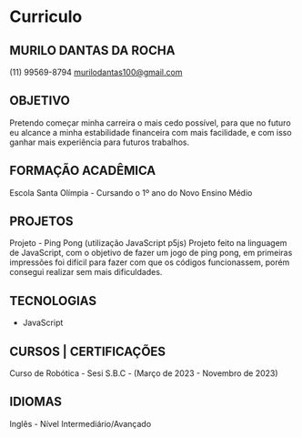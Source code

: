 # Curriculo

## MURILO DANTAS DA ROCHA
(11) 99569-8794
murilodantas100@gmail.com

## OBJETIVO
Pretendo começar minha carreira o mais cedo possível, para que no futuro eu alcance a minha estabilidade financeira com mais facilidade, e com isso ganhar mais experiência para futuros trabalhos.

## FORMAÇÃO ACADÊMICA
Escola Santa Olímpia - Cursando o 1º ano do Novo Ensino Médio

## PROJETOS 
Projeto - Ping Pong (utilização JavaScript p5js)
Projeto feito na linguagem de JavaScript, com o objetivo de fazer um jogo de ping pong, em primeiras impressões foi difícil para fazer com que os códigos funcionassem, porém consegui realizar sem mais dificuldades.

## TECNOLOGIAS 
- JavaScript

## CURSOS | CERTIFICAÇÕES
Curso de Robótica - Sesi S.B.C - (Março de 2023 - Novembro de 2023)

## IDIOMAS
Inglês - Nível Intermediário/Avançado
